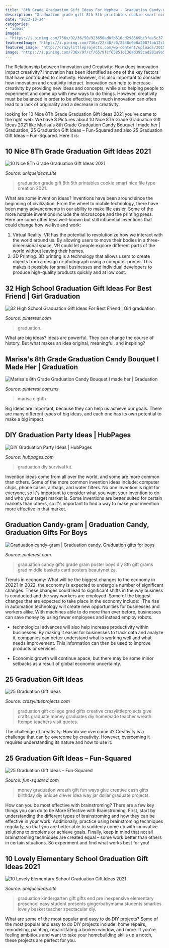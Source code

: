 ```yaml
---
title: "8th Grade Graduation Gift Ideas For Nephew - Graduation Candy-gram"
description: "Graduation grade gift 8th 5th printables cookie smart nice file type creation 2021"
date: "2023-10-24"
categories:
- "ideas"
images:
- "https://i.pinimg.com/736x/92/36/50/923650ad0fb610cd298369bc3fee5c37.jpg"
featuredImage: "https://i.pinimg.com/736x/22/48/c0/2248c0b8a2087fab12c04cb4b6f966b1--candy-grams-graduation-ideas.jpg"
featured_image: "http://crazylittleprojects.com/wp-content/uploads/2015/05/Graduationgiftideas.png"
image: "https://i.pinimg.com/736x/9f/cf/65/9fcf65851e136ad395cad201a9a58519.jpg"
---
```



The Relationship between Innovation and Creativity: How does innovation impact creativity?
Innovation has been identified as one of the key factors that have contributed to creativity. However, it is also important to consider how innovation and creativity interact. Innovation can help to increase creativity by providing new ideas and concepts, while also helping people to experiment and come up with new ways to do things. However, creativity must be balanced in order to be effective; too much innovation can often lead to a lack of originality and a decrease in creativity.

	

		
looking for 10 Nice 8Th Grade Graduation Gift Ideas 2021 you've came to the right web. We have 8 Pictures about 10 Nice 8Th Grade Graduation Gift Ideas 2021 like Marisa&#039;s 8th Grade Graduation Candy Bouquet I made her | Graduation, 25 Graduation Gift Ideas – Fun-Squared and also 25 Graduation Gift Ideas – Fun-Squared. Here it is:
		
    
## 10 Nice 8Th Grade Graduation Gift Ideas 2021

<img loading=lazy src="https://www.uniqueideas.site/wp-content/uploads/8th-grade-graduation-gift-ideas-dress-images.jpg" onerror="this.onerror=null;this.src='https://tse4.mm.bing.net/th?id=OIP.jX5t4D7N7uwAJ5CaW5-i2gHaLG&amp;pid=15.1';" alt="10 Nice 8Th Grade Graduation Gift Ideas 2021">

_Source: uniqueideas.site_

>graduation grade gift 8th 5th printables cookie smart nice file type creation 2021. 

	

What are some invention ideas?
Inventions have been around since the beginning of civilization. From the wheel to mobile technology, there have been many advancements in our ability to make life easier. Some of the more notable inventions include the microscope and the printing press. Here are some other less well-known but still influential inventions that could change how we live and work:
1) Virtual Reality: VR has the potential to revolutionize how we interact with the world around us. By allowing users to move their bodies in a three-dimensional space, VR could let people explore different parts of the world without leaving their homes.
2) 3D Printing: 3D printing is a technology that allows users to create objects from a design or photograph using a computer printer. This makes it possible for small businesses and individual developers to produce high-quality products quickly and at low cost.

    
## 32 High School Graduation Gift Ideas For Best Friend | Girl Graduation

<img loading=lazy src="https://i.pinimg.com/736x/92/36/50/923650ad0fb610cd298369bc3fee5c37.jpg" onerror="this.onerror=null;this.src='https://tse2.mm.bing.net/th?id=OIP.K1bZAXmU0mzqMtr7ZOyB3AHaLH&amp;pid=15.1';" alt="32 High School Graduation Gift Ideas For Best Friend | Girl graduation">

_Source: pinterest.com_

>graduation. 

	

What are big ideas?
Ideas are powerful. They can change the course of history. But what makes an idea original, meaningful, and inspiring?

    
## Marisa&#039;s 8th Grade Graduation Candy Bouquet I Made Her | Graduation

<img loading=lazy src="https://i.pinimg.com/736x/9f/cf/65/9fcf65851e136ad395cad201a9a58519.jpg" onerror="this.onerror=null;this.src='https://tse2.mm.bing.net/th?id=OIP.GNLIzGA6VsEy6QFC_aXnlQHaJ3&amp;pid=15.1';" alt="Marisa&#039;s 8th Grade Graduation Candy Bouquet I made her | Graduation">

_Source: pinterest.com.mx_

>marisa eighth. 

	

Big ideas are important, because they can help us achieve our goals. There are many different types of big ideas, and each one has its own potential to make a big impact. 

    
## DIY Graduation Party Ideas | HubPages

<img loading=lazy src="https://usercontent1.hubstatic.com/12911146.jpg" onerror="this.onerror=null;this.src='https://tse1.mm.bing.net/th?id=OIP.dM1-vhSG8yK1fP916FAg1gHaNJ&amp;pid=15.1';" alt="DIY Graduation Party Ideas | HubPages">

_Source: hubpages.com_

>graduation diy survival kit. 

	

Invention ideas come from all over the world, and some are more common than others. Some of the more common invention ideas include: computer chips, phone cases, airbags, and water filters. No one invention is right for everyone, so it's important to consider what you want your invention to do and who your target market is. Some inventions are better suited for certain markets than others, so it's important to find a way to make your invention more effective in that market.

    
## Graduation Candy-gram | Graduation Candy, Graduation Gifts For Boys

<img loading=lazy src="https://i.pinimg.com/736x/22/48/c0/2248c0b8a2087fab12c04cb4b6f966b1--candy-grams-graduation-ideas.jpg" onerror="this.onerror=null;this.src='https://tse4.mm.bing.net/th?id=OIP.RVUZUYaJKx29V74XhYZ45QHaJ3&amp;pid=15.1';" alt="Graduation candy-gram | Graduation candy, Graduation gifts for boys">

_Source: pinterest.com_

>graduation candy gifts grade gram poster boys diy 8th gift grams grad middle baskets card posters beautynet za. 

	

Trends in economy: What will be the biggest changes to the economy in 2022?
In 2022, the economy is expected to undergo a number of significant changes. These changes could lead to significant shifts in the way business is conducted and the way workers are employed. Some of the biggest changes that are expected to take place in the economy include: 
-The rise in automation technology will create new opportunities for businesses and workers alike. With machines able to do more than ever before, businesses can save money by using fewer employees and instead employ robots. 

- technological advances will also help increase productivity within businesses. By making it easier for businesses to track data and analyze it, companies can better understand what is working well and what needs improvement. This information can then be used to improve products or services. 

- Economic growth will continue apace, but there may be some minor setbacks as a result of global economic uncertainty.

    
## 25 Graduation Gift Ideas

<img loading=lazy src="http://crazylittleprojects.com/wp-content/uploads/2015/05/Graduationgiftideas.png" onerror="this.onerror=null;this.src='https://tse1.mm.bing.net/th?id=OIP.grWWlVAaAYv6tl0OSn1ndgHaHa&amp;pid=15.1';" alt="25 Graduation Gift Ideas">

_Source: crazylittleprojects.com_

>graduation gift college grad gifts creative crazylittleprojects give crafts graduate money graduates diy homemade teacher wreath ftempo teachers visit quotes. 

	

The challenge of creativity: How do we overcome it?
Creativity is a challenge that can be overcome by creativity. However, overcoming it requires understanding its nature and how to use it.

    
## 25 Graduation Gift Ideas – Fun-Squared

<img loading=lazy src="http://fun-squared.com/wp-content/uploads/2017/05/GradWreath.jpg" onerror="this.onerror=null;this.src='https://tse4.mm.bing.net/th?id=OIP.8ERIPmSt1jy2wlwWd8eCMwHaLD&amp;pid=15.1';" alt="25 Graduation Gift Ideas – Fun-Squared">

_Source: fun-squared.com_

>money graduation wreath gift fun ways give creative cash gifts birthday diy unique clever idea way jar dollar graduate projects. 

	

How can you be most effective with brainstroming?
There are a few key things you can do to be More Effective with Brainstroming. First, start by understanding the different types of brainstroming and how they can be effective in your work. Additionally, practice using brainstroming techniques regularly, so that you are better able to suddenly come up with innovative solutions to problems or achieve goals. Finally, keep in mind that not all brainstroming techniques are created equal – some work better than others in certain situations. So experiment and find what works best for you!

    
## 10 Lovely Elementary School Graduation Gift Ideas 2021

<img loading=lazy src="https://www.uniqueideas.site/wp-content/uploads/easy-to-make-inexpensive-kindergarten-graduation-or-end-of-the-year-4.jpg" onerror="this.onerror=null;this.src='https://tse4.mm.bing.net/th?id=OIP.jMddlzkY08Hi9q-9z3eAJQHaF_&amp;pid=15.1';" alt="10 Lovely Elementary School Graduation Gift Ideas 2021">

_Source: uniqueideas.site_

>graduation kindergarten gift gifts end pre inexpensive elementary preschool easy student presents gingerbabymama students smarties lovely basket teacher spectacular diy. 

	

What are some of the most popular and easy to do DIY projects?
Some of the most popular and easy to do DIY projects include: home repairs, remodeling, painting, repairilitating a broken window, and more. If you're feeling ambitious and want to take your homebuilding skills up a notch, these projects are perfect for you.


